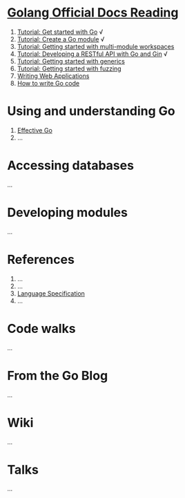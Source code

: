 # [Golang Official Docs Reading](https://golang.google.cn/doc/)
1. [Tutorial: Get started with Go](https://github.com/PengJianMin/GolangOfficialDocsReading/blob/main/Tutorial:%20Get%20started%20with%20Go.md) √
2. [Tutorial: Create a Go module](https://github.com/PengJianMin/GolangOfficialDocsReading/blob/main/Tutorial:%20Create%20a%20Go%20module.md) √
3. [Tutorial: Getting started with multi-module workspaces](https://golang.google.cn/doc/tutorial/workspaces) 
4. [Tutorial: Developing a RESTful API with Go and Gin](https://github.com/PengJianMin/GolangOfficialDocsReading/blob/main/Tutorial:%20Developing%20a%20RESTful%20API%20with%20Go%20and%20Gin.md) √
5. [Tutorial: Getting started with generics](https://golang.google.cn/doc/tutorial/generics.html) 
6. [Tutorial: Getting started with fuzzing](https://golang.google.cn/doc/tutorial/fuzz.html) 
7. [Writing Web Applications](https://golang.google.cn/doc/articles/wiki/) 
8. [How to write Go code](https://golang.google.cn/doc/code.html) 
# Using and understanding Go
1. [Effective Go](https://github.com/PengJianMin/GolangOfficialDocsReading/blob/main/Effective%20Go.md)
2. ...
# Accessing databases
...
# Developing modules
...
# References
1. ...
2. ...
3. [Language Specification](https://github.com/PengJianMin/GolangOfficialDocsReading/blob/main/The%20Go%20Programming%20Language%20Specification.md)
4. ...
# Code walks
...
# From the Go Blog
...
# Wiki
...
# Talks
...
